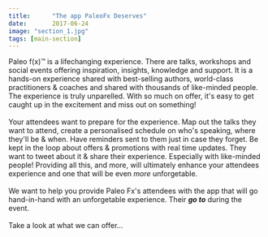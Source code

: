```yaml
---
title:      "The app PaleoFx Deserves"
date:       2017-06-24
image: "section_1.jpg"
tags: [main-section]
---
```


Paleo f(x)™ is a lifechanging experience. There are talks, workshops and social events offering inspiration, insights, knowledge and support. It is a hands-on experience shared with best-selling authors, world-class practitioners & coaches and shared with thousands of like-minded people. The experience is truly unparelled. With so much on offer, it's easy to get caught up in the excitement and miss out on something!<br><br>
Your attendees want to prepare for the experience. Map out the talks they want to attend, create a personalised schedule on who's speaking, where they'll be & when. Have reminders sent to them just in case they forget. Be kept in the loop about offers & promotions with real time updates. They want to tweet about it & share their experience. Especially with like-minded people! Providing all this, and more, will ultimately enhance your attendees experience and one that will be even <i>more</i> unforgetable.<br><br>We want to help you provide Paleo Fx's attendees with the app that will go hand-in-hand with an unforgetable experience. Their <i><b>go to</b></i>  during the event.<br><br>
Take a look at what we can offer...
